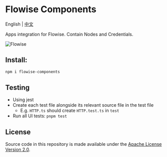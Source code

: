 <!-- markdownlint-disable MD030 -->

# Flowise Components

English | [中文](./README-ZH.md)

Apps integration for Flowise. Contain Nodes and Credentials.

![Flowise](https://github.com/FlowiseAI/Flowise/blob/main/images/flowise_agentflow.gif?raw=true)

## Install:

```bash
npm i flowise-components
```

## Testing
- Using jest
- Create each test file alongside its relevant source file in the test file
  - E.g. `HTTP.ts` should create `HTTP.test.ts` in `test`
- Run all UI tests: `pnpm test`

## License

Source code in this repository is made available under the [Apache License Version 2.0](https://github.com/FlowiseAI/Flowise/blob/master/LICENSE.md).
